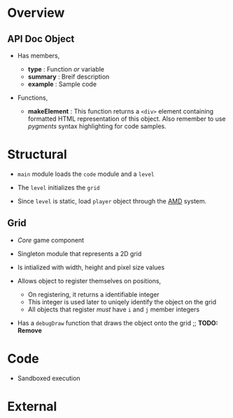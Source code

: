 # Overview

## API Doc Object

* Has members,
    + __type__ : Function _or_ variable
    + __summary__ : Breif description
    + __example__ : Sample code

* Functions,
    + __makeElement__ : This function returns a `<div>` element containing formatted HTML representation of this object. Also remember to use _pygments_ syntax highlighting for code samples.


# Structural

* `main` module loads the `code` module and a `level`

* The `level` initializes the `grid`

* Since `level` is static, load `player` object through the [AMD](#External) system.

## Grid

* _Core_ game component

* Singleton module that represents a 2D grid

* Is intialized with width, height and pixel size values

* Allows object to register themselves on positions,
    + On registering, it returns a identifiable integer
    + This integer is used later to uniqely identify the object on the grid
    + All objects that register _must_ have `i` and `j` member integers

* Has a `debugDraw` function that draws the object onto the grid ;; **TODO: Remove**

# Code

* Sandboxed execution

# External
